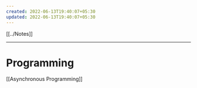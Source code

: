 ```yaml
---
created: 2022-06-13T19:40:07+05:30
updated: 2022-06-13T19:40:07+05:30
---
```

[[../Notes]]

---
# Programming

[[Asynchronous Programming]]